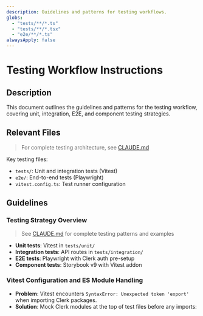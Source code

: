 ```yaml
---
description: Guidelines and patterns for testing workflows.
globs:
  - "tests/**/*.ts"
  - "tests/**/*.tsx"
  - "e2e/**/*.ts"
alwaysApply: false
---
```


# Testing Workflow Instructions

## Description

This document outlines the guidelines and patterns for the testing workflow, covering unit, integration, E2E, and component testing strategies.

## Relevant Files
> For complete testing architecture, see [CLAUDE.md](../../CLAUDE.md)

Key testing files:
- `tests/`: Unit and integration tests (Vitest)
- `e2e/`: End-to-end tests (Playwright)
- `vitest.config.ts`: Test runner configuration

## Guidelines

### Testing Strategy Overview
> See [CLAUDE.md](../../CLAUDE.md) for complete testing patterns and examples

- **Unit tests**: Vitest in `tests/unit/`
- **Integration tests**: API routes in `tests/integration/`  
- **E2E tests**: Playwright with Clerk auth pre-setup
- **Component tests**: Storybook v9 with Vitest addon

### Vitest Configuration and ES Module Handling

- **Problem**: Vitest encounters `SyntaxError: Unexpected token 'export'` when importing Clerk packages.
- **Solution**: Mock Clerk modules at the top of test files before any imports:
